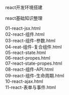 
react开发环境搭建




react基础知识整理

01-react-jsx.html<br/>
02-react-组件.html<br/>
03-react-组件-参数.html<br/>
04-reat-组件-复合组件.html<br/>
05-react-state.html<br/>
06-react-propes.html<br/>
07-react-state-propes.html<br/>
08-react-组件-API.html<br/>
09-react-组件-生命周期.html<br/>
10-react-ajax.html<br/>
11-react-表单与事件.html<br/>
